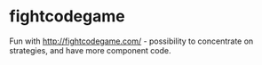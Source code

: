 fightcodegame
=============

Fun with http://fightcodegame.com/ - possibility to concentrate on strategies, and have more component code.